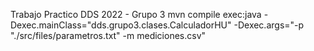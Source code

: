 Trabajo Practico DDS 2022 - Grupo 3
mvn compile  exec:java -Dexec.mainClass="dds.grupo3.clases.CalculadorHU" -Dexec.args="-p "./src/files/parametros.txt" -m mediciones.csv"
